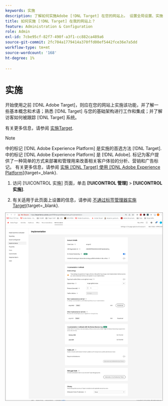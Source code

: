 ```yaml
---
keywords: 实施
description: 了解如何实施Adobe [!DNL Target] 在您的网站上。 设置全局设置、实施方法（AEP Web SDK或at.js）等。
title: 如何实施 [!DNL Target] 在我的网站上？
feature: Administration & Configuration
role: Admin
exl-id: 7cbe95cf-82f7-490f-a3f1-cc882ca489a6
source-git-commit: 2fc704a1779414a370ffd00ef5442fce36e7a5dd
workflow-type: tm+mt
source-wordcount: '168'
ht-degree: 1%

---
```


# 实施

开始使用之前 [!DNL Adobe Target]，则应在您的网站上实施该功能，并了解一些基本概念和术语；熟悉 [!DNL Target] 与您的基础架构进行工作和集成；并了解访客如何被跟踪 [!DNL Target] 系统。

有关更多信息，请参阅 [实施Target](/help/main/c-implementing-target/implementing-target.md).

>[!NOTE]
>
>中的标记 [!DNL Adobe Experience Platform] 是实施的首选方法 [!DNL Target]. 中的标记 [!DNL Adobe Experience Platform] 是 [!DNL Adobe]. 标记为客户提供了一种简单的方式来部署和管理用来改善相关客户体验的分析、营销和广告标记。 有关更多信息，请参阅 [实施 [!DNL Target] 使用 [!DNL Adobe Experience Platform]](https://experienceleague.adobe.com/docs/target-dev/developer/client-side/at-js-implementation/deploy-at-js/implement-target-using-adobe-launch.html){target=_blank}.

1. 访问 [!UICONTROL 实施] 页面，单击 **[!UICONTROL 管理]** > **[!UICONTROL 实施]**.

1. 有关适用于此页面上设置的信息，请参阅 [不通过标签管理器实施Target](https://experienceleague.adobe.com/docs/target-dev/developer/client-side/at-js-implementation/deploy-at-js/implement-target-without-a-tag-manager.html){target=_blank}.

![实施页面](/help/main/administrating-target/assets/implementation.png)
